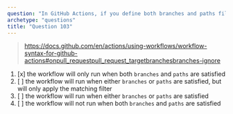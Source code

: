 ```yaml
---
question: "In GitHub Actions, if you define both branches and paths filter, what is the effect on the workflow execution?"
archetype: "questions"
title: "Question 103"
---
```



> https://docs.github.com/en/actions/using-workflows/workflow-syntax-for-github-actions#onpull_requestpull_request_targetbranchesbranches-ignore
1. [x] the workflow will only run when both `branches` and `paths` are satisfied
1. [ ] the workflow will run when either `branches` or `paths` are satisfied, but will only apply the matching filter
1. [ ] the workflow will run when either `branches` or `paths` are satisfied
1. [ ] the workflow will not run when both `branches` and `paths` are satisfied
